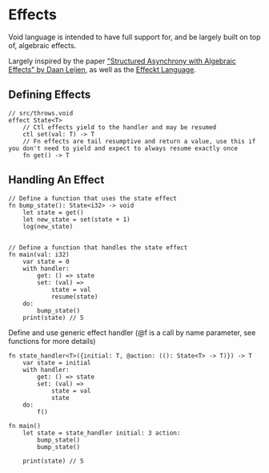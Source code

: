 # Effects

Void language is intended to have full support for, and be largely built on top
of, algebraic effects.

Largely inspired by the paper ["Structured Asynchrony with Algebraic Effects" by
Daan
Leijen](https://www.microsoft.com/en-us/research/wp-content/uploads/2017/05/asynceffects-msr-tr-2017-21.pdf),
as well as the [Effeckt Language](https://effekt-lang.org/).

## Defining Effects

```
// src/throws.void
effect State<T>
	// Ctl effects yield to the handler and may be resumed
	ctl set(val: T) -> T
	// Fn effects are tail resumptive and return a value, use this if you don't need to yield and expect to always resume exactly once
	fn get() -> T
```

## Handling An Effect

```
// Define a function that uses the state effect
fn bump_state(): State<i32> -> void
	let state = get()
	let new_state = set(state + 1)
	log(new_state)


// Define a function that handles the state effect
fn main(val: i32)
	var state = 0
	with handler:
		get: () => state
		set: (val) =>
			state = val
			resume(state)
	do:
		bump_state()
	print(state) // 5
```

Define and use generic effect handler (@f is a call by name parameter, see functions for more details)
```
fn state_handler<T>({initial: T, @action: ((): State<T> -> T)}) -> T
	var state = initial
	with handler:
		get: () => state
		set: (val) =>
			state = val
			state
	do:
		f()

fn main()
	let state = state_handler initial: 3 action:
		bump_state()
		bump_state()

	print(state) // 5
```
